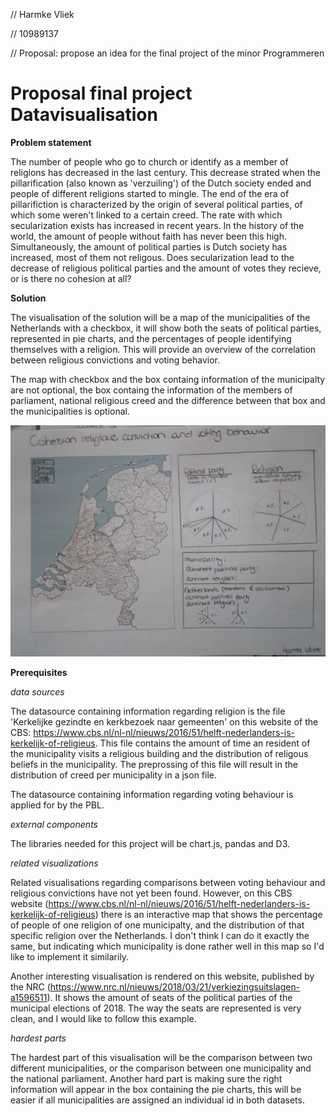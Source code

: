 // Harmke Vliek

// 10989137

// Proposal: propose an idea for the final project of the minor Programmeren

# Proposal final project Datavisualisation

**Problem statement**

The number of people who go to church or identify as a member of religions has decreased in the last century. This decrease strated when the pillarification (also known as 'verzuiling') of the Dutch society ended and people of different religions started to mingle. The end of the era of pillarifiction is characterized by the origin of several political parties, of which some weren't linked to a certain creed. The rate with which secularization exists has increased in recent years. In the history of the world, the amount of people without faith has never been this high. Simultaneously, the amount of political parties is Dutch society has increased, most of them not religous. Does secularization lead to the decrease of religious political parties and the amount of votes they recieve, or is there no cohesion at all?    

**Solution**

The visualisation of the solution will be a map of the municipalities of the Netherlands with a checkbox, it will show both the seats of political parties, represented in pie charts, and the percentages of people identifying themselves with a religion. This will provide an overview of the correlation between religious convictions and voting behavior.

The map with checkbox and the box containg information of the municipalty are not optional, the box containg the information of the members of parliament, national religious creed and the difference between that box and the municipalities is optional. 

![Example visualisation](/doc/exampleFPDS_2.jpg)

**Prerequisites**

*data sources*

The datasource containing information regarding religion is the file 'Kerkelijke gezindte en kerkbezoek naar gemeenten' on this website of the CBS: https://www.cbs.nl/nl-nl/nieuws/2016/51/helft-nederlanders-is-kerkelijk-of-religieus. This file contains the amount of time an resident of the municipality visits a religious building and the distribution of religous beliefs in the municipality. The preprossing of this file will result in the distribution of creed per municipality in a json file.

The datasource containing information regarding voting behaviour is applied for by the PBL. 

*external components*

The libraries needed for this project will be chart.js, pandas and D3.

*related visualizations*

Related visualisations regarding comparisons between voting behaviour and religious convictions have not yet been found. However, on this CBS website (https://www.cbs.nl/nl-nl/nieuws/2016/51/helft-nederlanders-is-kerkelijk-of-religieus) there is an interactive map that shows the percentage of people of one religion of one municipalty, and the distribution of that specific religion over the Netherlands. I don't think I can do it exactly the same, but indicating which municipality is done rather well in this map so I'd like to implement it similarily.

Another interesting visualisation is rendered on this website, published by the NRC (https://www.nrc.nl/nieuws/2018/03/21/verkiezingsuitslagen-a1596511). It shows the amount of seats of the political parties of the municipal elections of 2018. The way the seats are represented is very clean, and I would like to follow this example.

*hardest parts*

The hardest part of this visualisation will be the comparison between two different municipalities, or the comparison between one municipality and the national parliament. Another hard part is making sure the right information will appear in the box containing the pie charts, this will be easier if all municipalities are assigned an individual id in both datasets. 
